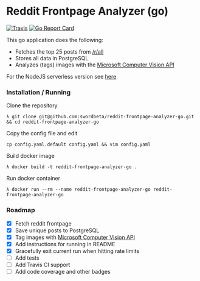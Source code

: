 # Reddit Frontpage Analyzer (go)
[![Travis](https://travis-ci.org/swordbeta/reddit-frontpage-analyzer-go.svg?branch=master)](https://travis-ci.org/swordbeta/reddit-frontpage-analyzer-go)
[![Go Report Card](https://goreportcard.com/badge/github.com/swordbeta/reddit-frontpage-analyzer-go)](https://goreportcard.com/report/github.com/swordbeta/reddit-frontpage-analyzer-go)

This go application does the following:

- Fetches the top 25 posts from [/r/all][1]
- Stores all data in PostgreSQL
- Analyzes (tags) images with the [Microsoft Computer Vision API][3]

For the NodeJS serverless version see [here][2].

### Installation / Running

Clone the repository
```
λ git clone git@github.com:swordbeta/reddit-frontpage-analyzer-go.git && cd reddit-frontpage-analyzer-go
```

Copy the config file and edit
```
cp config.yaml.default config.yaml && vim config.yaml
```

Build docker image
```
λ docker build -t reddit-frontpage-analyzer-go .
```

Run docker container
```
λ docker run --rm --name reddit-frontpage-analyzer-go reddit-frontpage-analyzer-go
```

### Roadmap

- [X] Fetch reddit frontpage
- [X] Save unique posts to PostgreSQL
- [X] Tag images with [Microsoft Computer Vision API][3]
- [X] Add instructions for running in README
- [X] Gracefully exit current run when hitting rate limits
- [ ] Add tests
- [ ] Add Travis CI support
- [ ] Add code coverage and other badges

[1]: https://reddit.com/r/all
[2]: https://github.com/swordbeta/reddit-frontpage-analyzer-nodejs
[3]: https://www.microsoft.com/cognitive-services/en-us/computer-vision-api
